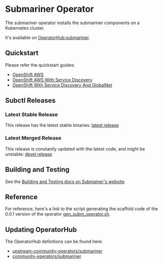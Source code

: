 # Submariner Operator

The submariner operator installs the submariner components on a Kubernetes cluster.

It's available on [OperatorHub:submariner](https://operatorhub.io/operator/submariner).

## Quickstart

Please refer the quickstart guides:

* [OpenShift AWS](https://submariner.io/quickstart/openshift/)
* [OpenShift AWS With Service Discovery](https://submariner.io/quickstart/openshift/service_discovery/)
* [OpenShift With Service Discovery And GlobalNet](https://submariner.io/quickstart/openshift/globalnet/)

## Subctl Releases

### Latest Stable Release

This release has the latest stable binaries: [latest release](https://github.com/submariner-io/submariner-operator/releases/latest)

### Latest Merged Release

This release is constantly updated with the latest code, and might be unstable: [devel
release](https://github.com/submariner-io/submariner-operator/releases/tag/devel)

## Building and Testing

See the [Building and Testing docs on Submainer's website](https://submariner.io/contributing/building_testing/).

## Reference

For reference, here's a link to the script generating the scaffold code of the 0.0.1 version of the operator
[gen_subm_operator.sh](https://github.com/submariner-io/submariner/blob/v0.0.2/operators/go/gen_subm_operator.sh).

## Updating OperatorHub

The OperatorHub definitions can be found here:

* [upstream-community-operators/submariner](https://github.com/operator-framework/community-operators/tree/master/upstream-community-operators/submariner)
* [community-operators/submariner](https://github.com/operator-framework/community-operators/tree/master/community-operators/submariner)
